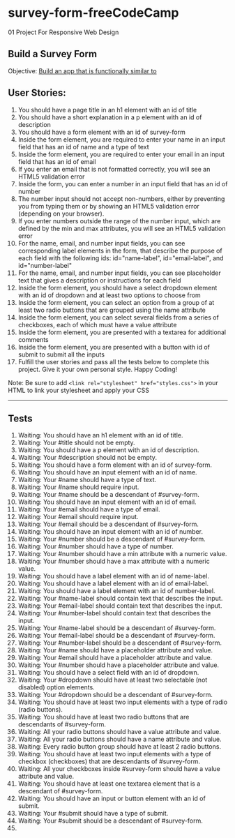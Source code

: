 # survey-form-freeCodeCamp
01 Project For Responsive Web Design

## Build a Survey Form
Objective: [Build an app that is functionally similar to ](https://survey-form.freecodecamp.rocks)

## User Stories:
1. You should have a page title in an h1 element with an id of title
1. You should have a short explanation in a p element with an id of description
1. You should have a form element with an id of survey-form
1. Inside the form element, you are required to enter your name in an input field that has an id of name and a type of text
1. Inside the form element, you are required to enter your email in an input field that has an id of email
1. If you enter an email that is not formatted correctly, you will see an HTML5 validation error
1. Inside the form, you can enter a number in an input field that has an id of number
1. The number input should not accept non-numbers, either by preventing you from typing them or by showing an HTML5 validation error (depending on your browser).
1. If you enter numbers outside the range of the number input, which are defined by the min and max attributes, you will see an HTML5 validation error
1. For the name, email, and number input fields, you can see corresponding label elements in the form, that describe the purpose of each field with the following ids: id="name-label", id="email-label", and id="number-label"
1. For the name, email, and number input fields, you can see placeholder text that gives a description or instructions for each field
1. Inside the form element, you should have a select dropdown element with an id of dropdown and at least two options to choose from
1. Inside the form element, you can select an option from a group of at least two radio buttons that are grouped using the name attribute
1. Inside the form element, you can select several fields from a series of checkboxes, each of which must have a value attribute
1. Inside the form element, you are presented with a textarea for additional comments
1. Inside the form element, you are presented with a button with id of submit to submit all the inputs
1. Fulfill the user stories and pass all the tests below to complete this project. Give it your own personal style. Happy Coding!

Note: Be sure to add `<link rel="stylesheet" href="styles.css">` in your HTML to link your stylesheet and apply your CSS

----

## Tests

1. Waiting: You should have an h1 element with an id of title.
1. Waiting: Your #title should not be empty.
1. Waiting: You should have a p element with an id of description.
1. Waiting: Your #description should not be empty.
1. Waiting: You should have a form element with an id of survey-form.
1. Waiting: You should have an input element with an id of name.
1. Waiting: Your #name should have a type of text.
1. Waiting: Your #name should require input.
1. Waiting: Your #name should be a descendant of #survey-form.
1. Waiting: You should have an input element with an id of email.
1. Waiting: Your #email should have a type of email.
1. Waiting: Your #email should require input.
1. Waiting: Your #email should be a descendant of #survey-form.
1. Waiting: You should have an input element with an id of number.
1. Waiting: Your #number should be a descendant of #survey-form.
1. Waiting: Your #number should have a type of number.
1. Waiting: Your #number should have a min attribute with a numeric value.
1. Waiting: Your #number should have a max attribute with a numeric value.
1. Waiting: You should have a label element with an id of name-label.
1. Waiting: You should have a label element with an id of email-label.
1. Waiting: You should have a label element with an id of number-label.
1. Waiting: Your #name-label should contain text that describes the input.
1. Waiting: Your #email-label should contain text that describes the input.
1. Waiting: Your #number-label should contain text that describes the input.
1. Waiting: Your #name-label should be a descendant of #survey-form.
1. Waiting: Your #email-label should be a descendant of #survey-form.
1. Waiting: Your #number-label should be a descendant of #survey-form.
1. Waiting: Your #name should have a placeholder attribute and value.
1. Waiting: Your #email should have a placeholder attribute and value.
1. Waiting: Your #number should have a placeholder attribute and value.
1. Waiting: You should have a select field with an id of dropdown.
1. Waiting: Your #dropdown should have at least two selectable (not disabled) option elements.
1. Waiting: Your #dropdown should be a descendant of #survey-form.
1. Waiting: You should have at least two input elements with a type of radio (radio buttons).
1. Waiting: You should have at least two radio buttons that are descendants of #survey-form.
1. Waiting: All your radio buttons should have a value attribute and value.
1. Waiting: All your radio buttons should have a name attribute and value.
1. Waiting: Every radio button group should have at least 2 radio buttons.
1. Waiting: You should have at least two input elements with a type of checkbox (checkboxes) that are descendants of #survey-form.
1. Waiting: All your checkboxes inside #survey-form should have a value attribute and value.
1. Waiting: You should have at least one textarea element that is a descendant of #survey-form.
1. Waiting: You should have an input or button element with an id of submit.
1. Waiting: Your #submit should have a type of submit.
1. Waiting: Your #submit should be a descendant of #survey-form.
1. 